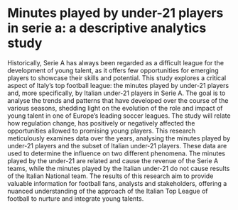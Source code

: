 # Minutes played by under-21 players in serie a: a descriptive analytics study
Historically, Serie A has always been regarded as a difficult league for the development of young talent, as it offers few opportunities for emerging players to showcase their skills and potential. 
This study explores a critical aspect of Italy’s top football league: the minutes played by under-21 players and, more specifically, by Italian under-21 players in Serie A. 
The goal is to analyse the trends and patterns that have developed over the course of the various seasons, shedding light on the evolution of the role and impact of young talent in one of Europe’s leading soccer leagues.
The study will relate how regulation change, has positively or negatively affected the opportunities allowed to promising young players. This research meticulously examines data over the years, analysing the minutes played by under-21 players and the subset of Italian under-21 players. These data are used to determine the influence on two different phenomena. The minutes played by the under-21 are related and cause the revenue of the Serie A teams, while the minutes played by the Italian under-21 do not cause results of the Italian National
team. The results of this research aim to provide valuable information for football fans, analysts and stakeholders, offering a nuanced understanding of the approach of the Italian Top League of football to nurture and integrate young talents.

